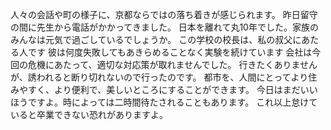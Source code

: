 人々の会話や町の様子に、京都ならではの落ち着きが感じられます。
昨日留守の間に先生から電話がかかってきました。
日本を離れて丸10年でした。家族のみんなは元気で過ごしているでしょうか。
この学校の校長は、私の叔父にあたる人です
彼は何度失敗してもあきらめることなく実験を続けています
会社は今回の危機にあたって、適切な対応策が取れませんでした。
行きたくありませんが、誘われると断り切れないので行ったのです。
都市を、人間にとってより住みやすく、より便利で、美しいところにすることができます。
今日はまだいいほうですよ。時によっては二時間待たされることもあります。
これ以上怠けていると卒業できない恐れがありますよ。